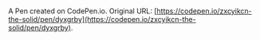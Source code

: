 # 

A Pen created on CodePen.io. Original URL: [https://codepen.io/zxcyikcn-the-solid/pen/dyxgrby](https://codepen.io/zxcyikcn-the-solid/pen/dyxgrby).

